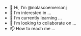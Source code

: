 - 👋 Hi, I’m @nolascoemersonj
- 👀 I’m interested in ...
- 🌱 I’m currently learning ...
- 💞️ I’m looking to collaborate on ...
- 📫 How to reach me ...

<!---
nolascoemersonj/nolascoemersonj is a ✨ special ✨ repository because its `README.md` (this file) appears on your GitHub profile.
You can click the Preview link to take a look at your changes.
--->
